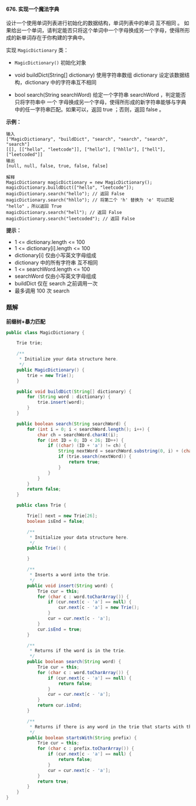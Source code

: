 #### 676. 实现一个魔法字典

设计一个使用单词列表进行初始化的数据结构，单词列表中的单词 互不相同 。 如果给出一个单词，请判定能否只将这个单词中一个字母换成另一个字母，使得所形成的新单词存在于你构建的字典中。

实现 `MagicDictionary` 类：

- `MagicDictionary()` 初始化对象

* void buildDict(String[] dictionary) 使用字符串数组 dictionary 设定该数据结构，dictionary 中的字符串互不相同

* bool search(String searchWord) 给定一个字符串 searchWord ，判定能否只将字符串中 一个 字母换成另一个字母，使得所形成的新字符串能够与字典中的任一字符串匹配。如果可以，返回 true ；否则，返回 false 。

**示例：**

```shell
输入
["MagicDictionary", "buildDict", "search", "search", "search", "search"]
[[], [["hello", "leetcode"]], ["hello"], ["hhllo"], ["hell"], ["leetcoded"]]
输出
[null, null, false, true, false, false]

解释
MagicDictionary magicDictionary = new MagicDictionary();
magicDictionary.buildDict(["hello", "leetcode"]);
magicDictionary.search("hello"); // 返回 False
magicDictionary.search("hhllo"); // 将第二个 'h' 替换为 'e' 可以匹配 "hello" ，所以返回 True
magicDictionary.search("hell"); // 返回 False
magicDictionary.search("leetcoded"); // 返回 False
```

**提示：**

* 1 <= dictionary.length <= 100
* 1 <= dictionary[i].length <= 100
* dictionary[i] 仅由小写英文字母组成
* dictionary 中的所有字符串 互不相同
* 1 <= searchWord.length <= 100
* searchWord 仅由小写英文字母组成
* buildDict 仅在 search 之前调用一次
* 最多调用 100 次 search

### 题解

**前缀树+暴力匹配**

```java
public class MagicDictionary {

    Trie trie;

    /**
     * Initialize your data structure here.
     */
    public MagicDictionary() {
        trie = new Trie();
    }

    public void buildDict(String[] dictionary) {
        for (String word : dictionary) {
            trie.insert(word);
        }
    }

    public boolean search(String searchWord) {
        for (int i = 0; i < searchWord.length(); i++) {
            char ch = searchWord.charAt(i);
            for (int ID = 0; ID < 26; ID++) {
                if ((char) (ID + 'a') != ch) {
                    String nextWord = searchWord.substring(0, i) + (char) (ID + 'a') + searchWord.substring(i + 1, searchWord.length());
                    if (trie.search(nextWord)) {
                        return true;
                    }
                }
            }
        }
        return false;
    }

    public class Trie {

        Trie[] next = new Trie[26];
        boolean isEnd = false;

        /**
         * Initialize your data structure here.
         */
        public Trie() {

        }

        /**
         * Inserts a word into the trie.
         */
        public void insert(String word) {
            Trie cur = this;
            for (char c : word.toCharArray()) {
                if (cur.next[c - 'a'] == null) {
                    cur.next[c - 'a'] = new Trie();
                }
                cur = cur.next[c - 'a'];
            }
            cur.isEnd = true;
        }

        /**
         * Returns if the word is in the trie.
         */
        public boolean search(String word) {
            Trie cur = this;
            for (char c : word.toCharArray()) {
                if (cur.next[c - 'a'] == null) {
                    return false;
                }
                cur = cur.next[c - 'a'];
            }
            return cur.isEnd;
        }

        /**
         * Returns if there is any word in the trie that starts with the given prefix.
         */
        public boolean startsWith(String prefix) {
            Trie cur = this;
            for (char c : prefix.toCharArray()) {
                if (cur.next[c - 'a'] == null) {
                    return false;
                }
                cur = cur.next[c - 'a'];
            }
            return true;
        }
    }
}

```

